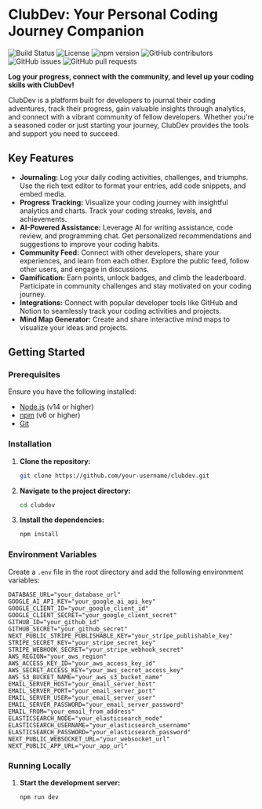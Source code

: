 # ClubDev: Your Personal Coding Journey Companion

![Build Status](https://img.shields.io/github/actions/workflow/status/your-username/clubdev/ci.yml)
![License](https://img.shields.io/github/license/your-username/clubdev)
![npm version](https://img.shields.io/npm/v/clubdev)
![GitHub contributors](https://img.shields.io/github/contributors/your-username/clubdev)
![GitHub issues](https://img.shields.io/github/issues/your-username/clubdev)
![GitHub pull requests](https://img.shields.io/github/issues-pr/your-username/clubdev)
    

**Log your progress, connect with the community, and level up your coding skills with ClubDev!**

ClubDev is a platform built for developers to journal their coding adventures, track their progress, gain valuable insights through analytics, and connect with a vibrant community of fellow developers. Whether you're a seasoned coder or just starting your journey, ClubDev provides the tools and support you need to succeed.

## Key Features

- **Journaling:** Log your daily coding activities, challenges, and triumphs. Use the rich text editor to format your entries, add code snippets, and embed media.
- **Progress Tracking:** Visualize your coding journey with insightful analytics and charts. Track your coding streaks, levels, and achievements.
- **AI-Powered Assistance:** Leverage AI for writing assistance, code review, and programming chat. Get personalized recommendations and suggestions to improve your coding habits.
- **Community Feed:** Connect with other developers, share your experiences, and learn from each other. Explore the public feed, follow other users, and engage in discussions.
- **Gamification:** Earn points, unlock badges, and climb the leaderboard. Participate in community challenges and stay motivated on your coding journey.
- **Integrations:** Connect with popular developer tools like GitHub and Notion to seamlessly track your coding activities and projects.
- **Mind Map Generator:** Create and share interactive mind maps to visualize your ideas and projects.

## Getting Started

### Prerequisites

Ensure you have the following installed:

- [Node.js](https://nodejs.org/) (v14 or higher)
- [npm](https://www.npmjs.com/) (v6 or higher)
- [Git](https://git-scm.com/)

### Installation

1. **Clone the repository:**

    ```bash
    git clone https://github.com/your-username/clubdev.git
    ```

2. **Navigate to the project directory:**

    ```bash
    cd clubdev
    ```

3. **Install the dependencies:**

    ```bash
    npm install
    ```

### Environment Variables

Create a `.env` file in the root directory and add the following environment variables:

```env
DATABASE_URL="your_database_url"
GOOGLE_AI_API_KEY="your_google_ai_api_key"
GOOGLE_CLIENT_ID="your_google_client_id"
GOOGLE_CLIENT_SECRET="your_google_client_secret"
GITHUB_ID="your_github_id"
GITHUB_SECRET="your_github_secret"
NEXT_PUBLIC_STRIPE_PUBLISHABLE_KEY="your_stripe_publishable_key"
STRIPE_SECRET_KEY="your_stripe_secret_key"
STRIPE_WEBHOOK_SECRET="your_stripe_webhook_secret"
AWS_REGION="your_aws_region"
AWS_ACCESS_KEY_ID="your_aws_access_key_id"
AWS_SECRET_ACCESS_KEY="your_aws_secret_access_key"
AWS_S3_BUCKET_NAME="your_aws_s3_bucket_name"
EMAIL_SERVER_HOST="your_email_server_host"
EMAIL_SERVER_PORT="your_email_server_port"
EMAIL_SERVER_USER="your_email_server_user"
EMAIL_SERVER_PASSWORD="your_email_server_password"
EMAIL_FROM="your_email_from_address"
ELASTICSEARCH_NODE="your_elasticsearch_node"
ELASTICSEARCH_USERNAME="your_elasticsearch_username"
ELASTICSEARCH_PASSWORD="your_elasticsearch_password"
NEXT_PUBLIC_WEBSOCKET_URL="your_websocket_url"
NEXT_PUBLIC_APP_URL="your_app_url"
```

### Running Locally

1. **Start the development server:**

    ```bash
    npm run dev
    ``` 
   